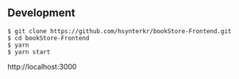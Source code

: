 ## Development

````
$ git clone https://github.com/hsynterkr/bookStore-Frontend.git
$ cd bookStore-Frontend
$ yarn
$ yarn start
````

http://localhost:3000
